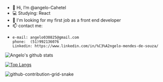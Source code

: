 - 👋 Hi, I’m @angelo-Cahetel
- 💻 Studying: React
- 🔎 I'm looking for my first job as a front end developer  
- 📫 contact me: 
-     e-mail: angelo030825@gmail.com
      phone:  (51)992136076
      Linkedin: https://www.linkedin.com/in/%C3%A2ngelo-mendes-de-souza/
      
![Angelo's github stats](https://github-readme-stats.vercel.app/api?username=angelo-Cahetel&show_icons=true&theme=dark)

[![Top Langs](https://github-readme-stats.vercel.app/api/top-langs/?username=angelo-Cahetel&hide=c,php)](https://github.com/angelo-Cahetel/github-readme-stats)

![github-contribution-grid-snake](https://user-images.githubusercontent.com/89845641/218791674-c52db856-24d2-429f-8867-170c365730d1.svg)

<!---
angelo-Cahetel/angelo-Cahetel is a ✨ special ✨ repository because its `README.md` (this file) appears on your GitHub profile.
You can click the Preview link to take a look at your changes.
--->
